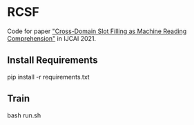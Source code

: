 # RCSF
Code for paper ["Cross-Domain Slot Filling as Machine Reading Comprehension"](https://www.ijcai.org/proceedings/2021/0550.pdf) in IJCAI 2021.

## Install Requirements

pip install -r requirements.txt

## Train
bash run.sh
